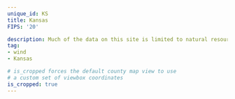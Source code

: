 ```yaml
---
unique_id: KS
title: Kansas
FIPS: '20'

description: Much of the data on this site is limited to natural resource extraction on federal land, which represents <1% of all land in Kansas.
tag:
- wind
- Kansas

# is_cropped forces the default county map view to use
# a custom set of viewbox coordinates
is_cropped: true
---
```

